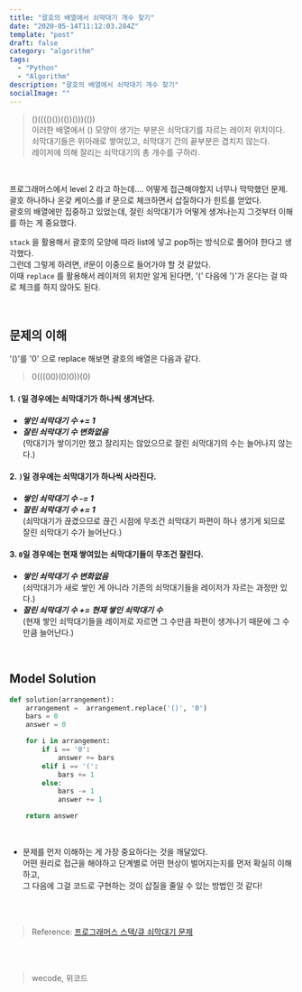 ```yaml
---
title: "괄호의 배열에서 쇠막대기 개수 찾기"
date: "2020-05-14T11:12:03.284Z"
template: "post"
draft: false
category: "algorithm"
tags:
  - "Python"
  - "Algorithm"
description: "괄호의 배열에서 쇠막대기 개수 찾기"
socialImage: ""
---
```



> ()(((()())(())()))(())  
> 이러한 배열에서 () 모양이 생기는 부분은 쇠막대기를 자르는 레이저 위치이다.  
> 쇠막대기들은 위아래로 쌓여있고, 쇠막대기 간의 끝부분은 겹치지 않는다.  
> 레이저에 의해 잘리는 쇠막대기의 총 개수를 구하라.

<br>

프로그래머스에서 level 2 라고 하는데.... 어떻게 접근해야할지 너무나 막막했던 문제.  
괄호 하나하나 온갖 케이스를 if 문으로 체크하면서 삽질하다가 힌트를 얻었다.  
괄호의 배열에만 집중하고 있었는데, 잘린 쇠막대기가 어떻게 생겨나는지 그것부터 이해를 하는 게 중요했다.

`stack` 을 활용해서 괄호의 모양에 따라 list에 넣고 pop하는 방식으로 풀어야 한다고 생각했다.  
그런데 그렇게 하려면, if문이 이중으로 들어가야 할 것 같았다.  
이때 `replace` 를 활용해서 레이저의 위치만 알게 된다면, '(' 다음에 ')'가 온다는 걸 따로 체크를 하지 않아도 된다.

<br>

## 문제의 이해

'()'를 '0' 으로 replace 해보면 괄호의 배열은 다음과 같다.
> 0(((00)(0)0))(0)

#### 1. `(`일 경우에는 쇠막대기가 하나씩 생겨난다.
* **_쌓인 쇠막대기 수 += 1_**
* **_잘린 쇠막대기 수 변화없음_**  
  (막대기가 쌓이기만 했고 잘리지는 않았으므로 잘린 쇠막대기의 수는 늘어나지 않는다.)

#### 2. `)`일 경우에는 쇠막대기가 하나씩 사라진다.
* **_쌓인 쇠막대기 수 -= 1_**
* **_잘린 쇠막대기 수 += 1_**  
  (쇠막대기가 끊겼으므로 끊긴 시점에 무조건 쇠막대기 파편이 하나 생기게 되므로 잘린 쇠막대기 수가 늘어난다.)

#### 3. `0`일 경우에는 현재 쌓여있는 쇠막대기들이 무조건 잘린다.
* **_쌓인 쇠막대기 수 변화없음_**  
  (쇠막대기가 새로 쌓인 게 아니라 기존의 쇠막대기들을 레이저가 자르는 과정만 있다.)
* **_잘린 쇠막대기 수 += 현재 쌓인 쇠막대기 수_**  
  (현재 쌓인 쇠막대기들을 레이저로 자르면 그 수만큼 파편이 생겨나기 때문에 그 수만큼 늘어난다.)

<br>

## Model Solution
```python
def solution(arrangement):
    arrangement =  arrangement.replace('()', '0')
    bars = 0
    answer = 0

    for i in arrangement:
        if i == '0':
            answer += bars
        elif i == '(':
            bars += 1
        else:
            bars -= 1
            answer += 1

    return answer
```

<br>

* 문제를 먼저 이해하는 게 가장 중요하다는 것을 깨달았다.  
어떤 원리로 접근을 해야하고 단계별로 어떤 현상이 벌어지는지를 먼저 확실히 이해하고,  
그 다음에 그걸 코드로 구현하는 것이 삽질을 줄일 수 있는 방법인 것 같다!

<br>
<br>

> Reference: [프로그래머스 스택/큐 쇠막대기 문제](https://programmers.co.kr/learn/challenges)

<br>
<br>

> wecode, 위코드